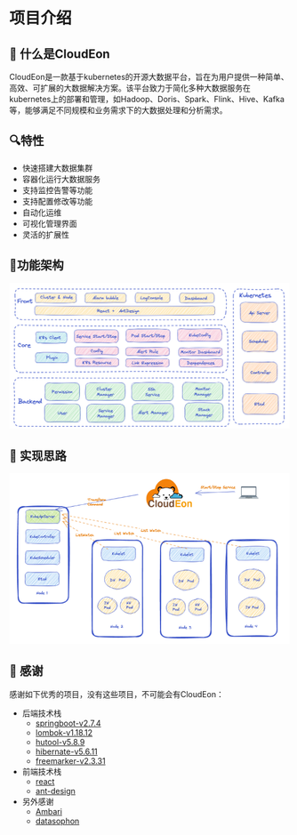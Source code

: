# 项目介绍
## 🚀 什么是CloudEon
CloudEon是一款基于kubernetes的开源大数据平台，旨在为用户提供一种简单、高效、可扩展的大数据解决方案。该平台致力于简化多种大数据服务在kubernetes上的部署和管理，如Hadoop、Doris、Spark、Flink、Hive、Kafka等，能够满足不同规模和业务需求下的大数据处理和分析需求。
## 🔍特性

- 快速搭建大数据集群
- 容器化运行大数据服务
- 支持监控告警等功能
- 支持配置修改等功能
- 自动化运维
- 可视化管理界面
- 灵活的扩展性
## 💎功能架构
![图片.png](images/architecture.png)

##  🍓 实现思路
![图片.png](images/silu.png)

## 🥰 感谢
感谢如下优秀的项目，没有这些项目，不可能会有CloudEon：

- 后端技术栈
   - [springboot-v2.7.4](https://github.com/spring-projects/spring-boot)
   - [lombok-v1.18.12](https://github.com/projectlombok/lombok)
   - [hutool-v5.8.9](https://github.com/dromara/hutool)
   - [hibernate-v5.6.11](https://github.com/hibernate/hibernate-orm)
   - [freemarker-v2.3.31](https://github.com/apache/freemarker)
- 前端技术栈
   - [react](https://github.com/facebook/react)
   - [ant-design](https://github.com/ant-design/ant-design)
- 另外感谢
   - [Ambari](https://github.com/apache/ambari)
   - [datasophon](https://github.com/datasophon/datasophon)
